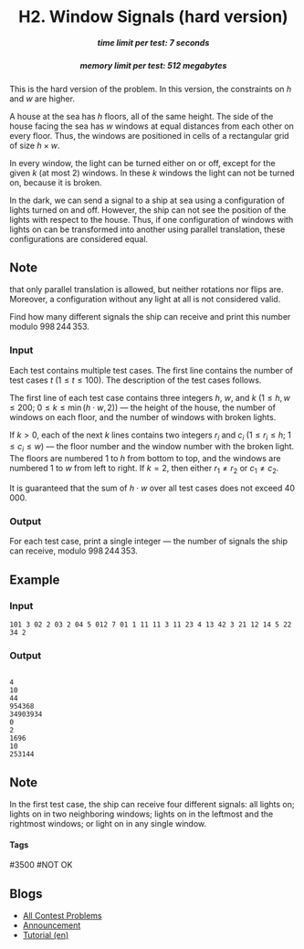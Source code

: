 <h1 style='text-align: center;'> H2. Window Signals (hard version)</h1>

<h5 style='text-align: center;'>time limit per test: 7 seconds</h5>
<h5 style='text-align: center;'>memory limit per test: 512 megabytes</h5>

This is the hard version of the problem. In this version, the constraints on $h$ and $w$ are higher.

A house at the sea has $h$ floors, all of the same height. The side of the house facing the sea has $w$ windows at equal distances from each other on every floor. Thus, the windows are positioned in cells of a rectangular grid of size $h \times w$.

In every window, the light can be turned either on or off, except for the given $k$ (at most $2$) windows. In these $k$ windows the light can not be turned on, because it is broken.

In the dark, we can send a signal to a ship at sea using a configuration of lights turned on and off. However, the ship can not see the position of the lights with respect to the house. Thus, if one configuration of windows with lights on can be transformed into another using parallel translation, these configurations are considered equal. 
## Note

 that only parallel translation is allowed, but neither rotations nor flips are. Moreover, a configuration without any light at all is not considered valid.

Find how many different signals the ship can receive and print this number modulo $998\,244\,353$.

### Input

Each test contains multiple test cases. The first line contains the number of test cases $t$ ($1 \le t \le 100$). The description of the test cases follows.

The first line of each test case contains three integers $h$, $w$, and $k$ ($1 \le h, w \le 200$; $0 \le k \le \min(h \cdot w, 2)$) — the height of the house, the number of windows on each floor, and the number of windows with broken lights.

If $k > 0$, each of the next $k$ lines contains two integers $r_i$ and $c_i$ ($1 \le r_i \le h$; $1 \le c_i \le w$) — the floor number and the window number with the broken light. The floors are numbered $1$ to $h$ from bottom to top, and the windows are numbered $1$ to $w$ from left to right. If $k = 2$, then either $r_1 \ne r_2$ or $c_1 \ne c_2$.

It is guaranteed that the sum of $h \cdot w$ over all test cases does not exceed $40\,000$.

### Output

For each test case, print a single integer — the number of signals the ship can receive, modulo $998\,244\,353$.

## Example

### Input


```text
101 3 02 2 03 2 04 5 012 7 01 1 11 11 3 11 23 4 13 42 3 21 12 14 5 22 34 2
```
### Output

```text

4
10
44
954368
34903934
0
2
1696
10
253144

```
## Note

In the first test case, the ship can receive four different signals: all lights on; lights on in two neighboring windows; lights on in the leftmost and the rightmost windows; or light on in any single window.



#### Tags 

#3500 #NOT OK 

## Blogs
- [All Contest Problems](../VK_Cup_2022_-_Отборочный_раунд_(Engine).md)
- [Announcement](../blogs/Announcement.md)
- [Tutorial (en)](../blogs/Tutorial_(en).md)
